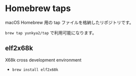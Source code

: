 # Homebrew taps

macOS Homebrew 用の tap ファイルを格納したリポジトリです。

`brew tap yunkya2/tap` で利用可能になります。

## elf2x68k
X68k cross development environment
* `brew install elf2x68k`

